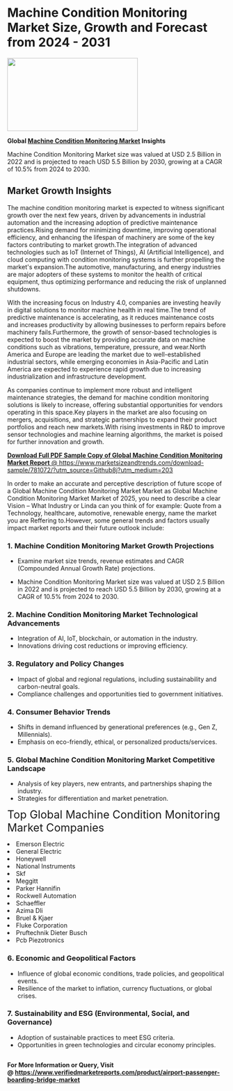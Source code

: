 <H1>Machine Condition Monitoring Market Size, Growth and Forecast from 2024 - 2031</H1><img class="aligncenter size-medium wp-image-584254" src="https://thirdeyenews.in/wp-content/uploads/2024/09/Global-Market-Research-300x168.jpeg" alt="" width="300" height="168" /><p><strong>Global&nbsp;<a href="https://www.marketsizeandtrends.com/download-sample/781072/?utm_source=Github8j?utm_medium=203">Machine Condition Monitoring Market</a> Insights</strong></p><p>Machine Condition Monitoring Market size was valued at USD 2.5 Billion in 2022 and is projected to reach USD 5.5 Billion by 2030, growing at a CAGR of 10.5% from 2024 to 2030.</p><p><h2>Market Growth Insights</h2> <p>The machine condition monitoring market is expected to witness significant growth over the next few years, driven by advancements in industrial automation and the increasing adoption of predictive maintenance practices.Rising demand for minimizing downtime, improving operational efficiency, and enhancing the lifespan of machinery are some of the key factors contributing to market growth.The integration of advanced technologies such as IoT (Internet of Things), AI (Artificial Intelligence), and cloud computing with condition monitoring systems is further propelling the market's expansion.The automotive, manufacturing, and energy industries are major adopters of these systems to monitor the health of critical equipment, thus optimizing performance and reducing the risk of unplanned shutdowns.</p> <p><a href="#"></a></p> <p>With the increasing focus on Industry 4.0, companies are investing heavily in digital solutions to monitor machine health in real time.The trend of predictive maintenance is accelerating, as it reduces maintenance costs and increases productivity by allowing businesses to perform repairs before machinery fails.Furthermore, the growth of sensor-based technologies is expected to boost the market by providing accurate data on machine conditions such as vibrations, temperature, pressure, and wear.North America and Europe are leading the market due to well-established industrial sectors, while emerging economies in Asia-Pacific and Latin America are expected to experience rapid growth due to increasing industrialization and infrastructure development.</p> <p>As companies continue to implement more robust and intelligent maintenance strategies, the demand for machine condition monitoring solutions is likely to increase, offering substantial opportunities for vendors operating in this space.Key players in the market are also focusing on mergers, acquisitions, and strategic partnerships to expand their product portfolios and reach new markets.With rising investments in R&D to improve sensor technologies and machine learning algorithms, the market is poised for further innovation and growth.</p> <p><a href="#"></p><p><span class=""><strong>Download Full PDF Sample Copy of Global Machine Condition Monitoring Market Report</strong> @ <a href="https://www.marketsizeandtrends.com/download-sample/781072/?utm_source=Github8j?utm_medium=203" target="_blank">https://www.marketsizeandtrends.com/download-sample/781072/?utm_source=Github8j?utm_medium=203</a></span></p><p>In order to make an accurate and perceptive description of future scope of a Global&nbsp;Machine Condition Monitoring Market Market as Global&nbsp;Machine Condition Monitoring Market Market of 2025, you need to describe a clear Vision &ndash; What Industry or Linda can you think of for example: Quote from a Technology, healthcare, automotive, renewable energy, name the market you are Reffering to.However, some general trends and factors usually impact market reports and their future outlook include:</p><h3>1.&nbsp;<strong>Machine Condition Monitoring Market Growth Projections</strong></h3><ul><li>Examine market size trends, revenue estimates and CAGR (Compounded Annual Growth Rate) projections.</li><li><p>Machine Condition Monitoring Market size was valued at USD 2.5 Billion in 2022 and is projected to reach USD 5.5 Billion by 2030, growing at a CAGR of 10.5% from 2024 to 2030.</p></li></ul><h3>2.&nbsp;<strong>Machine Condition Monitoring Market Technological Advancements</strong></h3><ul><li>Integration of AI, IoT, blockchain, or automation in the industry.</li><li>Innovations driving cost reductions or improving efficiency.</li></ul><h3>3.&nbsp;<strong>Regulatory and Policy Changes</strong></h3><ul><li>Impact of global and regional regulations, including sustainability and carbon-neutral goals.</li><li>Compliance challenges and opportunities tied to government initiatives.</li></ul><h3>4.&nbsp;<strong>Consumer Behavior Trends</strong></h3><ul><li>Shifts in demand influenced by generational preferences (e.g., Gen Z, Millennials).</li><li>Emphasis on eco-friendly, ethical, or personalized products/services.</li></ul><h3>5.&nbsp;<strong>Global Machine Condition Monitoring Market Competitive Landscape</strong></h3><ul><li>Analysis of key players, new entrants, and partnerships shaping the industry.</li><li>Strategies for differentiation and market penetration.</li></ul><p data-pm-slice="1 1 []"><span style="color: inherit; font-family: inherit; font-size: 25px;">Top Global Machine Condition Monitoring Market Companies</span></p><div class="" data-test-id=""><p><li>Emerson Electric</li><li> General Electric</li><li> Honeywell</li><li> National Instruments</li><li> Skf</li><li> Meggitt</li><li> Parker Hannifin</li><li> Rockwell Automation</li><li> Schaeffler</li><li> Azima Dli</li><li> Bruel & Kjaer</li><li> Fluke Corporation</li><li> Pruftechnik Dieter Busch</li><li> Pcb Piezotronics</li></p></div><h3>6.&nbsp;<strong>Economic and Geopolitical Factors</strong></h3><ul><li>Influence of global economic conditions, trade policies, and geopolitical events.</li><li>Resilience of the market to inflation, currency fluctuations, or global crises.</li></ul><h3>7.&nbsp;<strong>Sustainability and ESG (Environmental, Social, and Governance)</strong></h3><ul><li>Adoption of sustainable practices to meet ESG criteria.</li><li>Opportunities in green technologies and circular economy principles.</li></ul><h2><strong style="font-size: 14px;">For More Information or Query, Visit @&nbsp;</strong><a style="background-color: #ffffff; font-size: 14px;" href="https://www.marketsizeandtrends.com/report/machine-condition-monitoring-market/" target="_blank">https://www.verifiedmarketreports.com/product/airport-passenger-boarding-bridge-market</a></h2>